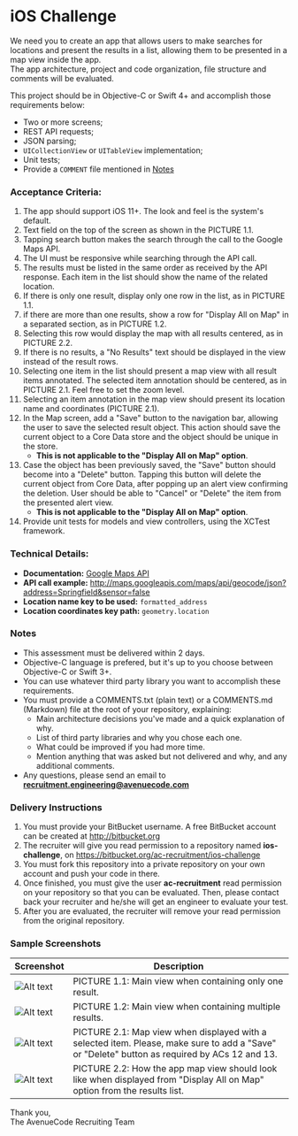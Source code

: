 # iOS Challenge

We need you to create an app that allows users to make searches for locations and present the results in a list, allowing them to be presented in a map view inside the app.  
The app architecture, project and code organization, file structure and comments will be evaluated.

This project should be in Objective-C or Swift 4+ and accomplish those requirements below:

 - Two or more screens;
 - REST API requests;
 - JSON parsing;
 - `UICollectionView` or `UITableView` implementation;
 - Unit tests;
 - Provide a `COMMENT` file mentioned in [Notes](#notes)

### Acceptance Criteria:

1. The app should support iOS 11+. The look and feel is the system's default.
1. Text field on the top of the screen as shown in the PICTURE 1.1.
1. Tapping search button makes the search through the call to the Google Maps API.
1. The UI must be responsive while searching through the API call.
1. The results must be listed in the same order as received by the API response. Each item in the list should show the name of the related location.
1. If there is only one result, display only one row in the list, as in PICTURE 1.1.
1. if there are more than one results, show a row for "Display All on Map" in a separated section, as in PICTURE 1.2.
1. Selecting this row would display the map with all results centered, as in PICTURE 2.2.
1. If there is no results, a "No Results" text should be displayed in the view instead of the result rows.
1. Selecting one item in the list should present a map view with all result items annotated. The selected item annotation should be centered, as in PICTURE 2.1. Feel free to set the zoom level.
1. Selecting an item annotation in the map view should present its location name and coordinates (PICTURE 2.1).
1. In the Map screen, add a "Save" button to the navigation bar, allowing the user to save the selected result object. This action should save the current object to a Core Data store and the object should be unique in the store.
    * **This is not applicable to the "Display All on Map" option**.
1. Case the object has been previously saved, the "Save" button should become into a "Delete" button. Tapping this button will delete the current object from Core Data, after popping up an alert view confirming the deletion. User should be able to "Cancel" or "Delete" the item from the presented alert view.
    * **This is not applicable to the "Display All on Map" option**.
1. Provide unit tests for models and view controllers, using the XCTest framework.

### Technical Details:

* **Documentation:** [Google Maps API](https://developers.google.com/maps/documentation/geocoding/)
* **API call example:** http://maps.googleapis.com/maps/api/geocode/json?address=Springfield&sensor=false
* **Location name key to be used:** `formatted_address`
* **Location coordinates key path:** `geometry.location`

### Notes

* This assessment must be delivered within 2 days.
* Objective-C language is prefered, but it's up to you choose between Objective-C or Swift 3+.
* You can use whatever third party library you want to accomplish these requirements.
* You must provide a COMMENTS.txt (plain text) or a COMMENTS.md (Markdown) file at the root of your repository, explaining:
    * Main architecture decisions you've made and a quick explanation of why.
    * List of third party libraries and why you chose each one.
    * What could be improved if you had more time.
    * Mention anything that was asked but not delivered and why, and any additional comments.
* Any questions, please send an email to **recruitment.engineering@avenuecode.com**

### Delivery Instructions

1. You must provide your BitBucket username. A free BitBucket account can be created at http://bitbucket.org
1. The recruiter will give you read permission to a repository named **ios-challenge**, on https://bitbucket.org/ac-recruitment/ios-challenge
1. You must fork this repository into a private repository on your own account and push your code in there.
1. Once finished, you must give the user **ac-recruitment** read permission on your repository so that you can be evaluated. Then, please contact back your recruiter and he/she will get an engineer to evaluate your test.
1. After you are evaluated, the recruiter will remove your read permission from the original repository.

### Sample Screenshots

Screenshot | Description
-----------|-------------
![Alt text](https://bitbucket.org/ac-recruitment/ios-challenge/raw/master/screenshots/one_item.png "PICTURE 1.1") | PICTURE 1.1: Main view when containing only one result.
![Alt text](https://bitbucket.org/ac-recruitment/ios-challenge/raw/master/screenshots/many_items.png "PICTURE 1.2") | PICTURE 1.2: Main view when containing multiple results.
![Alt text](https://bitbucket.org/ac-recruitment/ios-challenge/raw/master/screenshots/mapview.png "PICTURE 2.1") | PICTURE 2.1: Map view when displayed with a selected item. Please, make sure to add a "Save" or "Delete" button as required by ACs 12 and 13.
![Alt text](https://bitbucket.org/ac-recruitment/ios-challenge/raw/master/screenshots/mapview_all.png "PICTURE 2.2") | PICTURE 2.2: How the app map view should look like when displayed from "Display All on Map" option from the results list.

Thank you,  
The AvenueCode Recruiting Team
